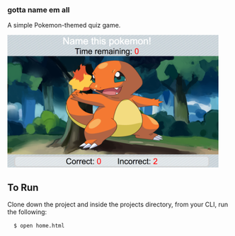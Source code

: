 ### gotta name em all

A simple Pokemon-themed quiz game.

<img src="Images/game_screenshot.png" height="300px"/>

## To Run

Clone down the project and inside the projects directory, from your CLI, run the following:

```
  $ open home.html
```
